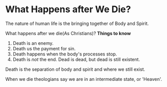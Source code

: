 # What Happens after We Die?
The nature of human life is the bringing together of Body and Spirit.

What happens after we die(As Christians)?
**Things to know**
1. Death is an enemy.
2. Death us the payment for sin.
3. Death happens when the body's processes stop.
4. Death is *not* the end. 
Dead is dead, but dead is still existent. 

Death is the separation of body and spirit and where we still exist. 

When we die theologians say we are in an intermediate state, or 'Heaven'. 
